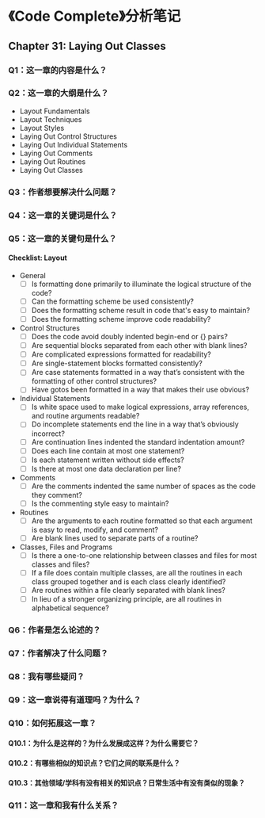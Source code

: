 # 《Code Complete》分析笔记

## Chapter 31: Laying Out Classes

### Q1：这一章的内容是什么？

### Q2：这一章的大纲是什么？

- Layout Fundamentals
- Layout Techniques
- Layout Styles
- Laying Out Control Structures
- Laying Out Individual Statements
- Laying Out Comments
- Laying Out Routines
- Laying Out Classes

### Q3：作者想要解决什么问题？

### Q4：这一章的关键词是什么？

### Q5：这一章的关键句是什么？

#### Checklist: Layout

- General
  - [ ] Is formatting done primarily to illuminate the logical structure of the code?
  - [ ] Can the formatting scheme be used consistently?
  - [ ] Does the formatting scheme result in code that's easy to maintain?
  - [ ] Does the formatting scheme improve code readability?

- Control Structures
  - [ ] Does the code avoid doubly indented begin-end or {} pairs?
  - [ ] Are sequential blocks separated from each other with blank lines?
  - [ ] Are complicated expressions formatted for readability?
  - [ ] Are single-statement blocks formatted consistently?
  - [ ] Are case statements formatted in a way that’s consistent with the formatting of other control structures?
  - [ ] Have gotos been formatted in a way that makes their use obvious?

- Individual Statements
  - [ ] Is white space used to make logical expressions, array references, and routine arguments readable?
  - [ ] Do incomplete statements end the line in a way that’s obviously incorrect?
  - [ ] Are continuation lines indented the standard indentation amount?
  - [ ] Does each line contain at most one statement?
  - [ ] Is each statement written without side effects?
  - [ ] Is there at most one data declaration per line?

- Comments
  - [ ] Are the comments indented the same number of spaces as the code they comment?
  - [ ] Is the commenting style easy to maintain?

- Routines
  - [ ] Are the arguments to each routine formatted so that each argument is easy to read, modify, and comment?
  - [ ] Are blank lines used to separate parts of a routine?

- Classes, Files and Programs
  - [ ] Is there a one-to-one relationship between classes and files for most classes and files?
  - [ ] If a file does contain multiple classes,
        are all the routines in each class grouped together and is each class clearly identified?
  - [ ] Are routines within a file clearly separated with blank lines?
  - [ ] In lieu of a stronger organizing principle, are all routines in alphabetical sequence?

### Q6：作者是怎么论述的？

### Q7：作者解决了什么问题？

### Q8：我有哪些疑问？

### Q9：这一章说得有道理吗？为什么？

### Q10：如何拓展这一章？

#### Q10.1：为什么是这样的？为什么发展成这样？为什么需要它？

#### Q10.2：有哪些相似的知识点？它们之间的联系是什么？

#### Q10.3：其他领域/学科有没有相关的知识点？日常生活中有没有类似的现象？

### Q11：这一章和我有什么关系？
